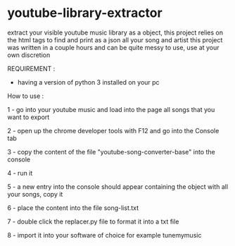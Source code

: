 # youtube-library-extractor
extract your visible youtube music library as a object, this project relies on the html tags to find and print as a json all your song and artist
this project was written in a couple hours and can be quite messy to use, use at your own discretion



REQUIREMENT :
- having a version of python 3 installed on your pc


How to use  :

1 - go into your youtube music and load into the page all songs that you want to export

2 - open up the chrome developer tools with F12 and go into the Console tab

3 - copy the content of the file "youtube-song-converter-base" into the console


4 - run it

5 - a new entry into the console should appear containing the object with all your songs, copy it

6 - place the content into the file song-list.txt

7 - double click the replacer.py file to format it into a txt file

8 - import it into your software of choice for example tunemymusic






